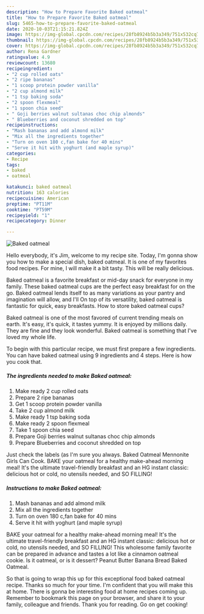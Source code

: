 ```yaml
---
description: "How to Prepare Favorite Baked oatmeal"
title: "How to Prepare Favorite Baked oatmeal"
slug: 5465-how-to-prepare-favorite-baked-oatmeal
date: 2020-10-03T21:15:21.824Z
image: https://img-global.cpcdn.com/recipes/28fb8924b5b3a349/751x532cq70/baked-oatmeal-recipe-main-photo.jpg
thumbnail: https://img-global.cpcdn.com/recipes/28fb8924b5b3a349/751x532cq70/baked-oatmeal-recipe-main-photo.jpg
cover: https://img-global.cpcdn.com/recipes/28fb8924b5b3a349/751x532cq70/baked-oatmeal-recipe-main-photo.jpg
author: Rena Gardner
ratingvalue: 4.9
reviewcount: 13680
recipeingredient:
- "2 cup rolled oats"
- "2 ripe bananas"
- "1 scoop protein powder vanilla"
- "2 cup almond milk"
- "1 tsp baking soda"
- "2 spoon flexmeal"
- "1 spoon chia seed"
- " Goji berries walnut sultanas choc chip almonds"
- " Blueberries and coconut shredded on top"
recipeinstructions:
- "Mash bananas and add almond milk"
- "Mix all the ingredients together"
- "Turn on oven 180 c,fan bake for 40 mins"
- "Serve it hit with yoghurt (and maple syrup)"
categories:
- Recipe
tags:
- baked
- oatmeal

katakunci: baked oatmeal 
nutrition: 163 calories
recipecuisine: American
preptime: "PT11M"
cooktime: "PT59M"
recipeyield: "1"
recipecategory: Dinner

---
```



![Baked oatmeal](https://img-global.cpcdn.com/recipes/28fb8924b5b3a349/751x532cq70/baked-oatmeal-recipe-main-photo.jpg)

Hello everybody, it's Jim, welcome to my recipe site. Today, I'm gonna show you how to make a special dish, baked oatmeal. It is one of my favorites food recipes. For mine, I will make it a bit tasty. This will be really delicious.

Baked oatmeal is a favorite breakfast or mid-day snack for everyone in my family. These baked oatmeal cups are the perfect easy breakfast for on the go. Baked oatmeal lends itself to as many variations as your pantry and imagination will allow, and I&#39;ll On top of its versatility, baked oatmeal is fantastic for quick, easy breakfasts. How to store baked oatmeal cups?

Baked oatmeal is one of the most favored of current trending meals on earth. It's easy, it's quick, it tastes yummy. It is enjoyed by millions daily. They are fine and they look wonderful. Baked oatmeal is something that I've loved my whole life.


To begin with this particular recipe, we must first prepare a few ingredients. You can have baked oatmeal using 9 ingredients and 4 steps. Here is how you cook that.

<!--inarticleads1-->

##### The ingredients needed to make Baked oatmeal:

1. Make ready 2 cup rolled oats
1. Prepare 2 ripe bananas
1. Get 1 scoop protein powder vanilla
1. Take 2 cup almond milk
1. Make ready 1 tsp baking soda
1. Make ready 2 spoon flexmeal
1. Take 1 spoon chia seed
1. Prepare  Goji berries walnut sultanas choc chip almonds
1. Prepare  Blueberries and coconut shredded on top


Just check the labels (as I&#39;m sure you always. Baked Oatmeal Mennonite Girls Can Cook. BAKE your oatmeal for a healthy make-ahead morning meal! It&#39;s the ultimate travel-friendly breakfast and an HG instant classic: delicious hot or cold, no utensils needed, and SO FILLING! 

<!--inarticleads2-->

##### Instructions to make Baked oatmeal:

1. Mash bananas and add almond milk
1. Mix all the ingredients together
1. Turn on oven 180 c,fan bake for 40 mins
1. Serve it hit with yoghurt (and maple syrup)


BAKE your oatmeal for a healthy make-ahead morning meal! It&#39;s the ultimate travel-friendly breakfast and an HG instant classic: delicious hot or cold, no utensils needed, and SO FILLING! This wholesome family favorite can be prepared in advance and tastes a lot like a cinnamon oatmeal cookie. Is it oatmeal, or is it dessert? Peanut Butter Banana Bread Baked Oatmeal. 

So that is going to wrap this up for this exceptional food baked oatmeal recipe. Thanks so much for your time. I'm confident that you will make this at home. There is gonna be interesting food at home recipes coming up. Remember to bookmark this page on your browser, and share it to your family, colleague and friends. Thank you for reading. Go on get cooking!
